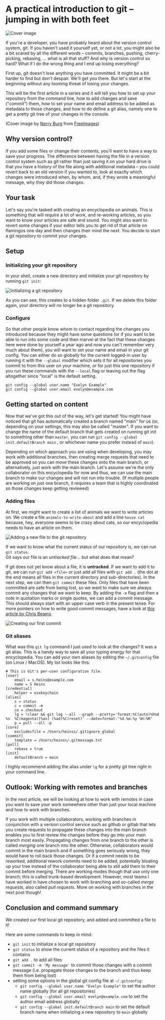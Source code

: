 # A practical introduction to git – jumping in with both feet

![Cover image](burning-tree-crop.jpg)

If you're a developer, you have probably heard about the version control system, git. If you haven't used it yourself yet, or not a lot, you might also be a bit scared by all the different words – commits, branches, pushing, cherry-picking, rebasing, … what is all that stuff? And why is version control so hard? What if I do the wrong thing and I end up losing everything?

First up, git doesn't lose anything you have committed. It might be a bit harder to find but don't despair. We'll get you there.
But let's start at the beginning without any looming threat of losing your changes.

This will be the first article in a series and it will tell you how to set up your repository from the command line, how to add changes and save ("commit") them, how to set your name and email address to be added as metadata to those changes, and how to do define a git alias, namely one to get a pretty git tree of your changes in the console.

(Cover image by [Nerry Burg](https://freeimages.com/photographer/nexxy-42715) from [FreeImages](https://freeimages.com))

## Why version control?

If you add some files or change their contents, you'll want to have a way to save your progress. The difference between having the file in a version control system such as git rather than just saving it on your hard drive is that you have a history of the file along with additional metadata – you could revert back to an old version if you wanted to, look at exactly which changes were introduced when, by whom, and, if they wrote a meaningful message, why they did those changes.

## Your task

Let's say you're tasked with creating an encyclopedia on animals. This is something that will require a lot of work, and re-working articles, so you want to know your articles are safe and sound. You might also want to revert some changes if your editor tells you to get rid of that article on flamingos one day and then changes their mind the next. You decide to start a git repository to commit your changes.

## Setup

### Initializing your git repository

In your shell, create a new directory and initialize your git repository by running `git init`:

![Initializing a git repository](initialize-git.png)

As you can see, this creates to a hidden folder `.git`. If we delete this folder again, your directory will no longer be a git repository.

### Configure

So that other people know whom to contact regarding the changes you introduced because they might have some questions (or if you want to be able to run into some code and then marvel at the fact that these changes here were done by yourself a year ago and now you can't remember very much about them), you will want to set your name and email in your git config.
You can either do so globally for the current logged-in user by running it with the `--global` modifier which sets it for all repositories you commit to from this user on your machine, or for just this one repository if you run these commands with the `--local` flag or leaving out the flag altogether since "local" is the default setting.

```shell
git config --global user.name "Evelyn Example"
git config --global user.email evelyn@example.com
```

## Getting started on content

Now that we've got this out of the way, let's get started!
You might have noticed that git has automatically created a branch named "main" for us (or, depending on your settings, this may also be called "master". If you want to change the name of the default branch that gets created on running git init to something other than `master`, you can run `git config --global init.defaultBranch main` , or whichever name you prefer instead of `main`).

Depending on which approach you are using when developing, you may work with additional branches, then creating merge requests that need to be approved so you can move these changes onto the main branch, or alternatively, just work with the main branch.
Let's assume we're the only collaborator on this encyclopedia for now and thus, we can use the main branch to make our changes and will not run into trouble. (If multiple people are working on just one branch, it requires a team that is highly coordinated so those changes keep getting reviewed)

### Adding files

At first, we might want to create a list of animals we want to write articles on. We create a file `animals-to-write-about` and add a line `house cat` because, hey, everyone seems to be crazy about cats, so our encyclopedia needs to have an article on them.

![Adding a new file to the git repository](untracked-file.png)

If we want to know what the current status of our repository is, we can run `git status`.\
Git says our file is an *untracked file*… but what does that mean?

If git does not yet know about a file, it is **untracked**. If we want to add it to git, we can run `git add <file>` or just add all files with `git add .` (the dot at the end means all files in the current directory and sub-directories). In the next step, we can then `git commit` these files. Only files that have been committed are safe from being lost, so we want to make sure we always commit any changes that we want to keep.
By adding the `-m` flag and then a note in quotation marks or single quotes, we can add a commit message. This should always start with an upper case verb in the present tense. For more pointers on how to write good commit messages, have a look at [this article by Chris Beams](https://chris.beams.io/posts/git-commit/).

![Creating our first commit](first-commit.png)

### Git aliases

What was this `git lg` command I just used to look at the changes? It was a git alias. This is a handy way to save all your typing energy for that encyclopedia.
You can add your own aliases by editing the `~/.gitconfig` file (on Linux / MacOS). My list looks like this:

```shell
# This is Git's per-user configuration file.
[user]
	email = s.heins@example.com
	name = S Heins
[credential]
	helper = osxkeychain
[alias]
	s = status
	c = commit -m
	co = checkout
	lg = !clear && git log --all --graph --pretty='format:%C(auto)%h%d %s  %C(magenta)[%an] (%ad)%C(reset)' --date=format:'%d.%m.%y %H:%M'
	p = pull --all -p
[core]
	excludesfile = /Users/heinss/.gitignore_global
[commit]
	template = /Users/heinss/.gitmessage.txt
[pull]
	rebase = true
[init]
	defaultBranch = main
```

I highly recommend adding the alias under `lg` for a pretty git tree right in your command line.

## Outlook: Working with remotes and branches

In the next article, we will be looking at how to work with remotes in case you want to save your work somewhere other than just your local machine and how to work with branches.

If you work with multiple collaborators, working with branches in conjunction with a version control service such as github or gitlab that lets you create requests to propagate these changes into the main branch enables you to first review the changes before they go into your main branch most easily. Propagating changes from one branch to the other is called *merging* one branch into the other.
Otherwise, collaborators would commit in the main branch and if something goes seriously wrong, they would have to roll back those changes. Or if a commit needs to be reworked, additional rework commits need to be added, potentially bloating up your tree instead of the collaborator being able to still add them to their commit before merging. There are working modes though that use only one branch; this is called trunk-based development.
However, most teams I have worked in have chosen to work with branching and so-called *merge requests*, also called *pull requests*.
More on working with branches in the next post though!

## Conclusion and command summary

We created our first local git repository, and added and committed a file to it!

Here are some commands to keep in mind:

* `git init` to initialize a local git repository
* `git status` to show the current status of a repository and the files it contains
* `git add .` to add all files
* `git commit -m 'My message'` to commit those changes with a commit message (i.e. propagate those changes to the branch and thus keep them from being lost)
* setting some options in the global git config file at `~/.gitconfig`:
  * `git config --global user.name "Evelyn Example"` to set the author name globally (for all git repositories)
  * `git config --global user.email evelyn@example.com` to set the author email address globally
  * `git config --global init.defaultBranch main` to set the default branch name when initializing a new repository to `main` globally
